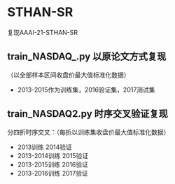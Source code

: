 # STHAN-SR
复现AAAI-21-STHAN-SR

## train_NASDAQ_.py 以原论文方式复现
（以全部样本区间收盘价最大值标准化数据）
 + 2013-2015作为训练集，2016验证集，2017测试集
 

## train_NASDAQ2.py 时序交叉验证复现
 分四折时序交叉：（每折以训练集收盘价最大值标准化数据）
 + 2013训练 2014验证
 + 2013-2014训练 2015验证
 + 2013-2015训练 2016验证
 + 2013-2016训练 2017验证
